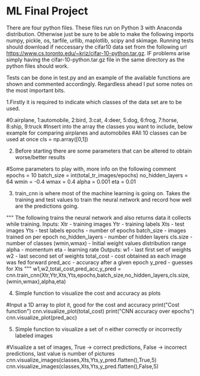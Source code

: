 # ML Final Project
There are four python files. These files run on Python 3 with Anaconda distribution. Otherwise just be sure to be able to make the following imports numpy, pickle, os, tarfile, urllib, maplotlib, scipy and skimage. Running tests should download if neccessary the cifar10 data set from the following url https://www.cs.toronto.edu/~kriz/cifar-10-python.tar.gz. IF problems arise simply having the cifar-10-python.tar.gz file in the same directory as the python files should work. 

Tests can be done in test.py and an example of the available functions are shown and commented accordingly. Regardless ahead I put some notes on the most important bits.

1.Firstly it is required to indicate which classes of the data set are to be used.

#0:airplane, 1:automobile, 2:bird, 3:cat, 4:deer, 5:dog, 6:frog, 7:horse, 8:ship, 9:truck
#Insert into the array the classes you want to include, below example for comparing airplanes and automobiles
#All 10 classes can be used at once
cls = np.array([0,1])

2. Before starting there are some parameters that can be altered to obtain worse/better results

#Some parameters to play with, more info on the following comment
epochs = 10
batch_size = int(total_tr_images/epochs)
no_hidden_layers = 64
wmin = -0.4
wmax = 0.4
alpha = 0.001
eta = 0.01

3. train_cnn is where most of the machine learning is going on. Takes the training and test values to train the neural network and record how well are the predictions going. 

"""
The following trains the neural network and also returns data it collects while training.
Inputs: Xtr - training images
        Ytr - training labels
        Xts - test images
        Yts - test labels
        epochs - number of epochs
        batch_size - images trained on per epoch
        no_hidden_layers - number of hidden layers
        cls.size - number of classes
        (wmin,wmax) - Initial weight values distribution range 
        alpha - momentum
        eta - learning rate
Outputs: w1 - last first set of weights
         w2 - last second set of weights
         total_cost - cost obtained as each image was fed forward
         pred_acc - accuracy after a given epoch
         y_pred - guesses for Xts
"""
w1,w2,total_cost,pred_acc,y_pred = cnn.train_cnn(Xtr,Ytr,Xts,Yts,epochs,batch_size,no_hidden_layers,cls.size,(wmin,wmax),alpha,eta)

4. Simple function to visualize the cost and accuracy as plots

#Input a 1D array to plot it, good for the cost and accuracy
print("Cost function")
cnn.visualize_plot(total_cost)
print("CNN accuracy over epochs")
cnn.visualize_plot(pred_acc)

5. Simple function to visualize a set of n either correctly or incorrectly labeled images

#Visualize a set of images, True -> correct predictions, False -> incorrect predictions, last value is number of pictures
cnn.visualize_images(classes,Xts,Yts,y_pred.flatten(),True,5)
cnn.visualize_images(classes,Xts,Yts,y_pred.flatten(),False,5)
